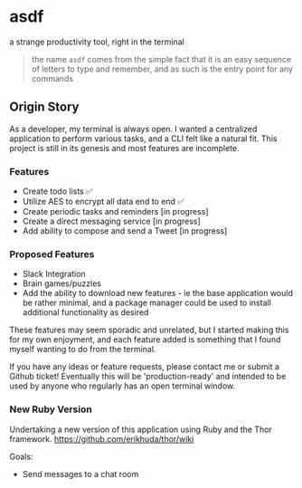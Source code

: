 # asdf
a strange productivity tool, right in the terminal
> the name `asdf` comes from the simple fact that it is an easy sequence of letters to type and remember, and as such is the entry point for any commands 

## Origin Story 
As a developer, my terminal is always open. I wanted a centralized application to perform various tasks, and a CLI felt like a natural fit. This project is still in its genesis and most features are incomplete.

### Features 
- Create todo lists :white_check_mark:
- Utilize AES to encrypt all data end to end :white_check_mark:
- Create periodic tasks and reminders [in progress]
- Create a direct messaging service [in progress]
- Add ability to compose and send a Tweet [in progress]

### Proposed Features
- Slack Integration
- Brain games/puzzles
- Add the ability to download new features - ie the base application would be rather minimal, and a package manager could be used to install additional functionality as desired


These features may seem sporadic and unrelated, but I started making this for my own enjoyment, and each feature added is something that I found myself wanting to do from the terminal.

If you have any ideas or feature requests, please contact me or submit a Github ticket! Eventually this will be 'production-ready' and intended to be used by anyone who regularly has an open terminal window.



### New Ruby Version
Undertaking a new version of this application using Ruby and the Thor framework. https://github.com/erikhuda/thor/wiki

Goals:
- Send messages to a chat room
